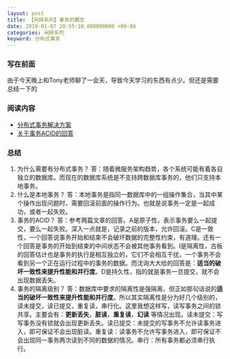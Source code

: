 ```yaml
---
layout: post
title: 【闲碎系列】事务的概念
date: 2019-01-07 20:55:10.000000000 +09:00
categories: 闲碎系列
keyword: 分布式事务
---
```


### 写在前面
由于今天晚上和Tony老师聊了一会天，导致今天学习的东西有点少。但还是需要总结一下的

### 阅读内容
- [分布式事务解决方案](https://juejin.im/post/5aa3c7736fb9a028bb189bca)
- [关于事务ACID的回答](https://www.zhihu.com/question/31346392)

### 总结
1. 为什么需要有分布式事务？
答：随着微服务架构趋势，各个系统可能有着各自独立的数据库。而现在的数据库系统是不支持跨数据库事务的，他们只支持本地事务。
2. 什么是本地事务？
答：本地事务是指同一数据库中的一组操作集合，当其中某个操作出现问题时，需要回滚前面的操作行为。也就是说事务一定是一起成功，或者一起失败。
3. 事务的ACID？
答：参考两篇文章的回答。A是原子性，表示事务要么一起提交，要么一起失败。深入一点就是，记录之前的版本，允许回滚。C是一致性，一个回答说事务开始和结束不会破坏数据的完整性约束，有道理。还有一个回答是事务的开始到结束的中间状态不会被其他事务看到。I是隔离性，古板的回答估计也是事务的执行是相互独立的，它们不会相互干扰，一个事务不会看到另一个正在运行过程中的事务的数据。而沈询大大给的回答是：**适当的破坏一致性来提升性能和并行度**。D是持久性，指的就是事务一旦提交，就不会出现数据丢失。
4. 事务的隔离级别？
答：数据库中要求的隔离性是强隔离，但正如那句话说的**适当的破坏一致性来提升性能和并行度**。所以其实隔离性是分为好几个级别的，读未提交，读已提交，重复读，串行化。这里我想这样写，读写事务之间的锁共享。主要会有：**更新丢失**，**脏读**，**重复读**，**幻读** 等情况出现。读未提交：写写事务没有锁就会出现更新丢失。读已提交：未提交的写事务不允许读事务进入，即可保证不会出现脏读。重复读：读事务不允许写事务进入，即可保证不会出现同一事务两次读到不同的数据的情况。串行：所有事务都必须串行执行。
